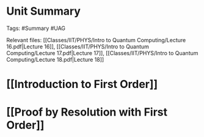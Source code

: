 # Unit Summary
Tags: #Summary #UAG

Relevant files: [[Classes/IIT/PHYS/Intro to Quantum Computing/Lecture 16.pdf|Lecture 16]], [[Classes/IIT/PHYS/Intro to Quantum Computing/Lecture 17.pdf|Lecture 17]], [[Classes/IIT/PHYS/Intro to Quantum Computing/Lecture 18.pdf|Lecture 18]]

# [[Introduction to First Order]]

# [[Proof by Resolution with First Order]]
